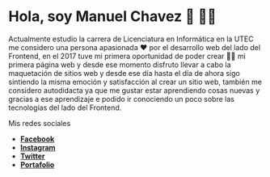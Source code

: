 # Hola, soy Manuel Chavez 👋 👨‍💻

Actualmente estudio la carrera de Licenciatura en Informática en la UTEC me considero una persona apasionada ❤️ por el desarrollo web del lado del Frontend, en el 2017 tuve mi primera oportunidad de poder crear 👨‍💻 mi primera página web y desde ese momento disfruto llevar a cabo la maquetación de sitios web y desde ese día hasta el día de ahora sigo sintiendo la misma emoción y satisfacción al crear un sitio web, también me considero autodidacta ya que me gustar estar aprendiendo cosas nuevas y gracias a ese aprendizaje e podido ir conociendo un poco sobre las tecnologías del lado del Frontend.

Mis redes sociales
* **[Facebook](https://www.facebook.com/mmedinasv)**
* **[Instagram](https://www.instagram.com/mmedinasv__/)**
* **[Twitter](https://twitter.com/mmedinasv)**
* **[Portafolio](http://manuelchavez.eshost.com.ar/)**
